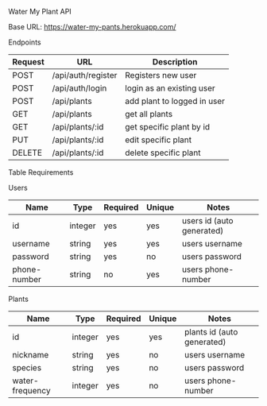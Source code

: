 Water My Plant API

Base URL: https://water-my-pants.herokuapp.com/

Endpoints

| Request | URL                | Description                 |
| ------- | ------------------ | --------------------------- |
| POST    | /api/auth/register | Registers new user          |
| POST    | /api/auth/login    | login as an existing user   |
| POST    | /api/plants        | add plant to logged in user |
| GET     | /api/plants        | get all plants              |
| GET     | /api/plants/:id    | get specific plant by id    |
| PUT     | /api/plants/:id    | edit specific plant         |
| DELETE  | /api/plants/:id    | delete specific plant       |

Table Requirements

Users

| Name         | Type    | Required | Unique | Notes                     |
| ------------ | ------- | -------- | ------ | ------------------------- |
| id           | integer | yes      | yes    | users id (auto generated) |
| username     | string  | yes      | yes    | users username            |
| password     | string  | yes      | no     | users password            |
| phone-number | string  | no       | yes    | users phone-number        |

Plants

| Name            | Type    | Required | Unique | Notes                      |
| --------------- | ------- | -------- | ------ | -------------------------- |
| id              | integer | yes      | yes    | plants id (auto generated) |
| nickname        | string  | yes      | no     | users username             |
| species         | string  | yes      | no     | users password             |
| water-frequency | integer | yes      | no     | users phone-number         |
